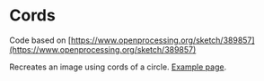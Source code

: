 # Cords
Code based on [https://www.openprocessing.org/sketch/389857](https://www.openprocessing.org/sketch/389857)

Recreates an image using cords of a circle. [Example page](http://community.dur.ac.uk/jack.bird/Cords/cords/).